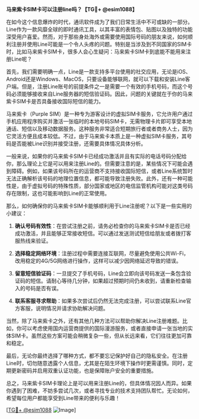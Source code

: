 **马来紫卡SIM卡可以注册line吗？【TG💪+ @esim1088】**

在如今这个信息爆炸的时代，通讯软件成为了我们日常生活中不可或缺的一部分。Line作为一款风靡全球的即时通讯工具，以其丰富的表情包、贴图以及独特的功能深受用户喜爱。然而，对于那些身处海外或需要使用国际号码的朋友来说，如何顺利注册并使用Line可能是一个令人头疼的问题。特别是当涉及到不同国家的SIM卡时，比如马来紫卡SIM卡，很多人会心生疑问：马来紫卡SIM卡到底能不能用来注册Line呢？

首先，我们需要明确一点，Line是一款支持多平台使用的社交应用，无论是iOS、Android还是Windows、MacOS，只要设备能够联网，就可以下载和安装Line客户端。但是，注册Line账号的前提条件之一是需要一个有效的手机号码，而这个号码必须能够接收来自Line服务器的短信验证码。因此，问题的关键就在于你的马来紫卡SIM卡是否具备接收国际短信的能力。

马来紫卡（Purple SIM）是一种专为游客设计的虚拟SIM卡服务，它允许用户通过手机应用程序购买并激活一张临时的本地号码SIM卡，无需物理卡片即可享受本地通话、短信以及移动数据服务。这种服务非常适合短期旅行者或者商务人士，因为它灵活方便且成本较低。不过，由于马来紫卡本质上是一种虚拟SIM卡服务，其号码是否能被Line识别并接受注册，还需要具体情况具体分析。

一般来说，如果你的马来紫卡SIM卡已经成功激活并且有实际的电话号码分配给你，那么理论上它是可以用来注册Line的。但需要注意的是，某些情况下可能会遇到障碍。例如，如果该号码所在的运营商不支持接收国际短信，或者Line系统暂时无法正确解析该号码的地理位置信息，都可能导致注册失败。此外，还有一种可能性是，由于虚拟号码的特殊性质，部分国家或地区的电信监管机构可能对这类号码存在限制，这也可能影响到Line的正常使用。

那么，如何确保你的马来紫卡SIM卡能够顺利用于Line注册呢？以下是一些实用的小建议：

1. **确认号码有效性**：在尝试注册之前，请务必检查你的马来紫卡SIM卡是否已经成功激活，并且能够正常接收短信。可以通过发送测试短信给朋友或者拨打客服热线来验证。
   
2. **选择稳定网络环境**：注册过程中需要连接互联网，尽量避免使用公共Wi-Fi，改用稳定的4G/5G网络进行操作，这样可以减少因网络延迟导致的错误。

3. **留意短信验证码**：一旦提交了手机号码，Line会立即向该号码发送一条包含验证码的短信。请耐心等待几分钟，如果超过预期时间仍未收到，请重新检查输入的号码是否有误。

4. **联系客服寻求帮助**：如果多次尝试后仍然无法完成注册，可以尝试联系Line官方客服，说明情况并请求协助解决问题。

当然，除了马来紫卡之外，还有其他几种方法可以帮助你解决Line注册难题。比如，你可以考虑使用国内运营商提供的国际漫游服务，或者直接申请一张当地的实体SIM卡。虽然这些方案可能会稍微复杂一些，但从长远来看，它们往往更加可靠和稳定。

最后，无论你最终选择了哪种方式，都不要忘记保护好自己的隐私安全。在注册Line时，切勿随意透露个人信息，尤其是在陌生环境下操作时更需谨慎。同时，定期更新密码并启用双重认证功能，也是保障账户安全的重要措施。

总之，马来紫卡SIM卡理论上是可以用来注册Line的，但具体情况因人而异。如果你遇到了困难，不妨多尝试几次，或者寻找专业的技术支持团队帮忙。无论如何，希望每位用户都能享受到Line带来的便利与乐趣！ 

[[TG💪+ @esim1088](https://t.me/s/esim1088) ![Image](https://i.postimg.cc/4NQfJmqS/Snipaste-2025-05-13-00-14-12.png)]